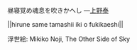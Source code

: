 昼寝覚め魂息を吹きかへし
—[上野泰](https://ja.wikipedia.org/wiki/上野泰)

||hirune same tamashii iki o fukikaeshi||

浮世絵: Mikiko Noji, The Other Side of Sky